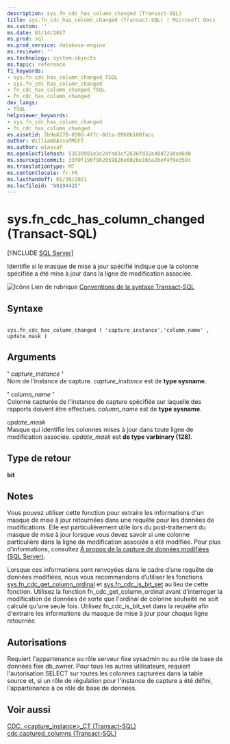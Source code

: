 ```yaml
---
description: sys.fn_cdc_has_column_changed (Transact-SQL)
title: sys.fn_cdc_has_column_changed (Transact-SQL) | Microsoft Docs
ms.custom: ''
ms.date: 03/14/2017
ms.prod: sql
ms.prod_service: database-engine
ms.reviewer: ''
ms.technology: system-objects
ms.topic: reference
f1_keywords:
- sys.fn_cdc_has_column_changed_TSQL
- sys.fn_cdc_has_column_changed
- fn_cdc_has_column_changed_TSQL
- fn_cdc_has_column_changed
dev_langs:
- TSQL
helpviewer_keywords:
- sys.fn_cdc_has_column_changed
- fn_cdc_has_column_changed
ms.assetid: 2b9e6278-050d-4ffc-8d1a-09606180facc
author: WilliamDAssafMSFT
ms.author: wiassaf
ms.openlocfilehash: 53539981e3c24fa03cf2636fd32e40d729ded6d0
ms.sourcegitcommit: 33f0f190f962059826e002be165a2bef4f9e350c
ms.translationtype: MT
ms.contentlocale: fr-FR
ms.lasthandoff: 01/30/2021
ms.locfileid: "99194425"
---
```

# <a name="sysfn_cdc_has_column_changed-transact-sql"></a>sys.fn_cdc_has_column_changed (Transact-SQL)
[!INCLUDE [SQL Server](../../includes/applies-to-version/sqlserver.md)]

  Identifie si le masque de mise à jour spécifié indique que la colonne spécifiée a été mise à jour dans la ligne de modification associée.  
  
 ![Icône Lien de rubrique](../../database-engine/configure-windows/media/topic-link.gif "Icône du lien de rubrique") [Conventions de la syntaxe Transact-SQL](../../t-sql/language-elements/transact-sql-syntax-conventions-transact-sql.md)  
  
## <a name="syntax"></a>Syntaxe  
  
```  
  
sys.fn_cdc_has_column_changed ( 'capture_instance','column_name' , update_mask )  
```  
  
## <a name="arguments"></a>Arguments  
 **'** *capture_instance* **'**  
 Nom de l’instance de capture. *capture_instance* est de **type sysname**.  
  
 **'** *column_name* **'**  
 Colonne capturée de l'instance de capture spécifiée sur laquelle des rapports doivent être effectués. *column_name* est de **type sysname**.  
  
 *update_mask*  
 Masque qui identifie les colonnes mises à jour dans toute ligne de modification associée. *update_mask* est **de type varbinary (128)**.  
  
## <a name="return-type"></a>Type de retour  
 **bit**  
  
## <a name="remarks"></a>Notes  
 Vous pouvez utiliser cette fonction pour extraire les informations d'un masque de mise à jour retournées dans une requête pour les données de modifications. Elle est particulièrement utile lors du post-traitement du masque de mise à jour lorsque vous devez savoir si une colonne particulière dans la ligne de modification associée a été modifiée. Pour plus d’informations, consultez [À propos de la capture de données modifiées &#40;SQL Server&#41;](../../relational-databases/track-changes/about-change-data-capture-sql-server.md).  
  
 Lorsque ces informations sont renvoyées dans le cadre d’une requête de données modifiées, nous vous recommandons d’utiliser les fonctions [sys.fn_cdc_get_column_ordinal](../../relational-databases/system-functions/sys-fn-cdc-get-column-ordinal-transact-sql.md) et [sys.fn_cdc_is_bit_set](../../relational-databases/system-functions/sys-fn-cdc-is-bit-set-transact-sql.md) au lieu de cette fonction. Utilisez la fonction fn_cdc_get_column_ordinal avant d'interroger la modification de données de sorte que l'ordinal de colonne souhaité ne soit calculé qu'une seule fois. Utilisez fn_cdc_is_bit_set dans la requête afin d'extraire les informations du masque de mise à jour pour chaque ligne retournée.  
  
## <a name="permissions"></a>Autorisations  
 Requiert l'appartenance au rôle serveur fixe sysadmin ou au rôle de base de données fixe db_owner. Pour tous les autres utilisateurs, requiert l'autorisation SELECT sur toutes les colonnes capturées dans la table source et, si un rôle de régulation pour l'instance de capture a été défini, l'appartenance à ce rôle de base de données.  
  
## <a name="see-also"></a>Voir aussi  
 [CDC. &#60;capture_instance&#62;_CT &#40;Transact-SQL&#41;](../../relational-databases/system-tables/cdc-capture-instance-ct-transact-sql.md)   
 [cdc.captured_columns &#40;Transact-SQL&#41;](../../relational-databases/system-tables/cdc-captured-columns-transact-sql.md)  
  
  
